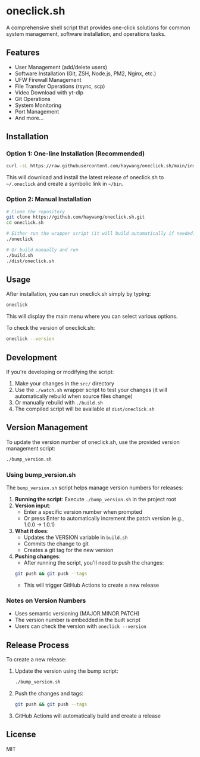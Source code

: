 # oneclick.sh

A comprehensive shell script that provides one-click solutions for common system management, software installation, and operations tasks.

## Features

- User Management (add/delete users)
- Software Installation (Git, ZSH, Node.js, PM2, Nginx, etc.)
- UFW Firewall Management
- File Transfer Operations (rsync, scp)
- Video Download with yt-dlp
- Git Operations
- System Monitoring
- Port Management
- And more...

## Installation

### Option 1: One-line Installation (Recommended)

```bash
curl -sL https://raw.githubusercontent.com/haywang/oneclick.sh/main/install.sh | bash
```

This will download and install the latest release of oneclick.sh to `~/.oneclick` and create a symbolic link in `~/bin`.

### Option 2: Manual Installation

```bash
# Clone the repository
git clone https://github.com/haywang/oneclick.sh.git
cd oneclick.sh

# Either run the wrapper script (it will build automatically if needed)
./oneclick

# Or build manually and run
./build.sh
./dist/oneclick.sh
```

## Usage

After installation, you can run oneclick.sh simply by typing:

```bash
oneclick
```

This will display the main menu where you can select various options.

To check the version of oneclick.sh:

```bash
oneclick --version
```

## Development

If you're developing or modifying the script:

1. Make your changes in the `src/` directory
2. Use the `./watch.sh` wrapper script to test your changes (it will automatically rebuild when source files change)
3. Or manually rebuild with `./build.sh`
4. The compiled script will be available at `dist/oneclick.sh`

## Version Management

To update the version number of oneclick.sh, use the provided version management script:

```bash
./bump_version.sh
```

### Using bump_version.sh

The `bump_version.sh` script helps manage version numbers for releases:

1. **Running the script**: Execute `./bump_version.sh` in the project root
2. **Version input**:
   - Enter a specific version number when prompted
   - Or press Enter to automatically increment the patch version (e.g., 1.0.0 → 1.0.1)
3. **What it does**:
   - Updates the VERSION variable in `build.sh`
   - Commits the change to git
   - Creates a git tag for the new version
4. **Pushing changes**:
   - After running the script, you'll need to push the changes:
   ```bash
   git push && git push --tags
   ```
   - This will trigger GitHub Actions to create a new release

### Notes on Version Numbers

- Uses semantic versioning (MAJOR.MINOR.PATCH)
- The version number is embedded in the built script
- Users can check the version with `oneclick --version`

## Release Process

To create a new release:

1. Update the version using the bump script:
   ```bash
   ./bump_version.sh
   ```
2. Push the changes and tags:
   ```bash
   git push && git push --tags
   ```
3. GitHub Actions will automatically build and create a release

## License

MIT
